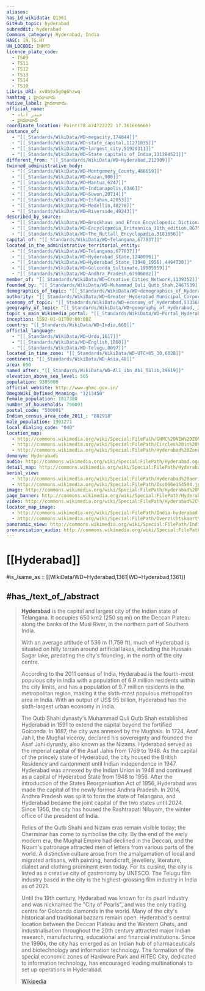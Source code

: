 ```yaml
---
aliases:
has_id_wikidata: Q1361
GitHub_topic: hyderabad
subreddit: hyderabad
Commons_category: Hyderabad, India
HASC: IN.TG.HY
UN_LOCODE: INHYD
licence_plate_code:
  - TS09
  - TS11
  - TS12
  - TS13
  - TS14
  - TS10
Libris_URI: xv8b9x5g0g6hzwq
hashtag_: హైదరాబాదు
native_label: హైదరాబాదు
official_name:
  - حیدر آباد
  - హైదరాబాద్
coordinate_location: Point(78.474722222 17.361666666)
instance_of:
  - "[[_Standards/WikiData/WD~megacity,174844]]"
  - "[[_Standards/WikiData/WD~state_capital,11271835]]"
  - "[[_Standards/WikiData/WD~largest_city,51929311]]"
  - "[[_Standards/WikiData/WD~State_capitals_of_India,131384521]]"
different_from: "[[_Standards/WikiData/WD~Hyderabad,212909]]"
twinned_administrative_body:
  - "[[_Standards/WikiData/WD~Montgomery_County,488659]]"
  - "[[_Standards/WikiData/WD~Kazan,900]]"
  - "[[_Standards/WikiData/WD~Mantua,6247]]"
  - "[[_Standards/WikiData/WD~Indianapolis,6346]]"
  - "[[_Standards/WikiData/WD~Suwon,20714]]"
  - "[[_Standards/WikiData/WD~Isfahan,42053]]"
  - "[[_Standards/WikiData/WD~Medellín,48278]]"
  - "[[_Standards/WikiData/WD~Riverside,49243]]"
described_by_source:
  - "[[_Standards/WikiData/WD~Brockhaus_and_Efron_Encyclopedic_Dictionary,602358]]"
  - "[[_Standards/WikiData/WD~Encyclopædia_Britannica_11th_edition,867541]]"
  - "[[_Standards/WikiData/WD~The_Nuttall_Encyclopædia,3181656]]"
capital_of: "[[_Standards/WikiData/WD~Telangana,677037]]"
located_in_the_administrative_territorial_entity:
  - "[[_Standards/WikiData/WD~Telangana,677037]]"
  - "[[_Standards/WikiData/WD~Hyderabad_State,1240096]]"
  - "[[_Standards/WikiData/WD~Hyderabad_State_(1948_1956),4494730]]"
  - "[[_Standards/WikiData/WD~Golconda_Sultanate,19805959]]"
  - "[[_Standards/WikiData/WD~Andhra_Pradesh,67906082]]"
member_of: "[[_Standards/WikiData/WD~Creative_Cities_Network,1139352]]"
founded_by: "[[_Standards/WikiData/WD~Muhammad_Quli_Qutb_Shah,2467539]]"
demographics_of_topic: "[[_Standards/WikiData/WD~demographics_of_Hyderabad,5256017]]"
authority: "[[_Standards/WikiData/WD~Greater_Hyderabad_Municipal_Corporation,5259597]]"
economy_of_topic: "[[_Standards/WikiData/WD~economy_of_Hyderabad,5333681]]"
geography_of_topic: "[[_Standards/WikiData/WD~geography_of_Hyderabad,_India,5535154]]"
topic_s_main_Wikimedia_portal: "[[_Standards/WikiData/WD~Portal_Hyderabad,54965121]]"
inception: 1592-01-01T00:00:00Z
country: "[[_Standards/WikiData/WD~India,668]]"
official_language:
  - "[[_Standards/WikiData/WD~Urdu,1617]]"
  - "[[_Standards/WikiData/WD~English,1860]]"
  - "[[_Standards/WikiData/WD~Telugu,8097]]"
located_in_time_zone: "[[_Standards/WikiData/WD~UTC+05_30,6828]]"
continent: "[[_Standards/WikiData/WD~Asia,48]]"
area: 650
named_after: "[[_Standards/WikiData/WD~Alī_ibn_Abī_Ṭālib,39619]]"
elevation_above_sea_level: 505
population: 9305000
official_website: http://www.ghmc.gov.in/
OmegaWiki_Defined_Meaning: "1213450"
female_population: 1817380
number_of_households: 798091
postal_code: "500001"
Indian_census_area_code_2011_: "802918"
male_population: 1901271
local_dialing_code: "040"
location_map:
  - http://commons.wikimedia.org/wiki/Special:FilePath/GHMC%20NEW%20ZONES%2CCIRCLE%20MAP.jpg
  - http://commons.wikimedia.org/wiki/Special:FilePath/Circles%20in%20hyderabad.svg
  - http://commons.wikimedia.org/wiki/Special:FilePath/Hyderabad%20Zones.PNG
demonym: Hyderabadi
audio: http://commons.wikimedia.org/wiki/Special:FilePath/Hyderabad.ogg
detail_map: http://commons.wikimedia.org/wiki/Special:FilePath/Hyderabad.png
aerial_view:
  - http://commons.wikimedia.org/wiki/Special:FilePath/Hyderabad%20aerial%20view.jpg
  - http://commons.wikimedia.org/wiki/Special:FilePath/Iss066e154504.jpg
image: http://commons.wikimedia.org/wiki/Special:FilePath/Hyderabad%20Montage%202020.jpg
page_banner: http://commons.wikimedia.org/wiki/Special:FilePath/Hyderabad%20Wikivoyage%20banner.jpg
video: http://commons.wikimedia.org/wiki/Special:FilePath/Hyderabad%2C%20India.webm
locator_map_image:
  - http://commons.wikimedia.org/wiki/Special:FilePath/India-hyderabad.png
  - http://commons.wikimedia.org/wiki/Special:FilePath/Overzichtskaart%20Hyderabad.PNG
panoramic_view: http://commons.wikimedia.org/wiki/Special:FilePath/India%20-%20Hyderabad%20-%20078%20-%20view%20of%20Hyderabad%20from%20Golconda%20Fort%20%283922625914%29.jpg
pronunciation_audio: http://commons.wikimedia.org/wiki/Special:FilePath/LL-Q9610%20%28ben%29-Titodutta-%E0%A6%B9%E0%A6%BE%E0%A6%AF%E0%A6%BC%E0%A6%A6%E0%A7%8D%E0%A6%B0%E0%A6%BE%E0%A6%AC%E0%A6%BE%E0%A6%A6.wav
---
```


# [[Hyderabad]] 

#is_/same_as :: [[WikiData/WD~Hyderabad,1361|WD~Hyderabad,1361]] 

## #has_/text_of_/abstract 

> **Hyderabad** is the capital and largest city of the Indian state of Telangana. 
> It occupies 650 km2 (250 sq mi) on the Deccan Plateau 
> along the banks of the Musi River, in the northern part of Southern India. 
> 
> With an average altitude of 536 m (1,759 ft), 
> much of Hyderabad is situated on hilly terrain around artificial lakes, 
> including the Hussain Sagar lake, predating the city's founding, in the north of the city centre. 
> 
> According to the 2011 census of India, Hyderabad is the fourth-most populous city in India with a population of 6.9 million residents within the city limits, and has a population of 9.7 million residents in the metropolitan region, making it the sixth-most populous metropolitan area in India. With an output of US$ 95 billion, Hyderabad has the sixth-largest urban economy in India.
>
> The Qutb Shahi dynasty's Muhammad Quli Qutb Shah established Hyderabad in 1591 to extend the capital beyond the fortified Golconda. In 1687, the city was annexed by the Mughals. In 1724, Asaf Jah I, the Mughal viceroy, declared his sovereignty and founded the Asaf Jahi dynasty, also known as the Nizams. Hyderabad served as the imperial capital of the Asaf Jahis from 1769 to 1948. As the capital of the princely state of Hyderabad, the city housed the British Residency and cantonment until Indian independence in 1947. Hyderabad was annexed by the Indian Union in 1948 and continued as a capital of Hyderabad State from 1948 to 1956. After the introduction of the States Reorganisation Act of 1956, Hyderabad was made the capital of the newly formed Andhra Pradesh. In 2014, Andhra Pradesh was split to form the state of Telangana, and Hyderabad became the joint capital of the two states until 2024. Since 1956, the city has housed the Rashtrapati Nilayam, the winter office of the president of India.
>
> Relics of the Qutb Shahi and Nizam eras remain visible today; the Charminar has come to symbolise the city. By the end of the early modern era, the Mughal Empire had declined in the Deccan, and the Nizam's patronage attracted men of letters from various parts of the world. A distinctive culture arose from the amalgamation of local and migrated artisans, with painting, handicraft, jewellery, literature, dialect and clothing prominent even today. For its cuisine, the city is listed as a creative city of gastronomy by UNESCO. The Telugu film industry based in the city is the highest-grossing film industry in India as of 2021.
>
> Until the 19th century, Hyderabad was known for its pearl industry and was nicknamed the "City of Pearls", and was the only trading centre for Golconda diamonds in the world. Many of the city's historical and traditional bazaars remain open. Hyderabad's central location between the Deccan Plateau and the Western Ghats, and industrialisation throughout the 20th century attracted major Indian research, manufacturing, educational and financial institutions. Since the 1990s, the city has emerged as an Indian hub of pharmaceuticals and biotechnology and information technology. The formation of the special economic zones of Hardware Park and HITEC City, dedicated to information technology, has encouraged leading multinationals to set up operations in Hyderabad.
>
> [Wikipedia](https://en.wikipedia.org/wiki/Hyderabad) 

